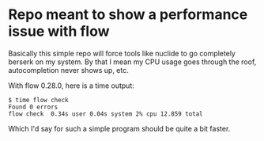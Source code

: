 # Repo meant to show a performance issue with flow
Basically this simple repo will force tools like nuclide to go completely berserk on my system.
By that I mean my CPU usage goes through the roof, autocompletion never shows up, etc.

With flow 0.28.0, here is a time output:
```
$ time flow check
Found 0 errors
flow check  0.34s user 0.04s system 2% cpu 12.859 total
```

Which I'd say for such a simple program should be quite a bit faster.
